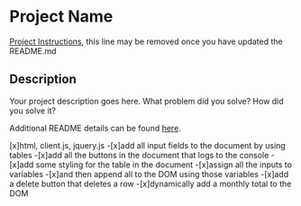 # Project Name

[Project Instructions](./INSTRUCTIONS.md), this line may be removed once you have updated the README.md

## Description

Your project description goes here. What problem did you solve? How did you solve it?

Additional README details can be found [here](https://github.com/PrimeAcademy/readme-template/blob/master/README.md).

[x]html, client.js, jquery.js
-[x]add all input fields to the document by using tables
-[x]add all the buttons in the document that logs to the console
-[x]add some styling for the table in the document
-[x]assign all the inputs to variables
-[x]and then append all to the DOM using those variables
-[x]add a delete button that deletes a row
-[x]dynamically add a monthly total to the DOM


